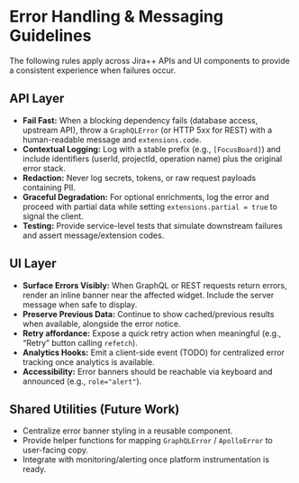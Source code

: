 # Error Handling & Messaging Guidelines

The following rules apply across Jira++ APIs and UI components to provide a consistent experience when failures occur.

## API Layer
- **Fail Fast:** When a blocking dependency fails (database access, upstream API), throw a `GraphQLError` (or HTTP 5xx for REST) with a human-readable message and `extensions.code`.
- **Contextual Logging:** Log with a stable prefix (e.g., `[FocusBoard]`) and include identifiers (userId, projectId, operation name) plus the original error stack.
- **Redaction:** Never log secrets, tokens, or raw request payloads containing PII.
- **Graceful Degradation:** For optional enrichments, log the error and proceed with partial data while setting `extensions.partial = true` to signal the client.
- **Testing:** Provide service-level tests that simulate downstream failures and assert message/extension codes.

## UI Layer
- **Surface Errors Visibly:** When GraphQL or REST requests return errors, render an inline banner near the affected widget. Include the server message when safe to display.
- **Preserve Previous Data:** Continue to show cached/previous results when available, alongside the error notice.
- **Retry affordance:** Expose a quick retry action when meaningful (e.g., “Retry” button calling `refetch`).
- **Analytics Hooks:** Emit a client-side event (TODO) for centralized error tracking once analytics is available.
- **Accessibility:** Error banners should be reachable via keyboard and announced (e.g., `role="alert"`).

## Shared Utilities (Future Work)
- Centralize error banner styling in a reusable component.
- Provide helper functions for mapping `GraphQLError` / `ApolloError` to user-facing copy.
- Integrate with monitoring/alerting once platform instrumentation is ready.
